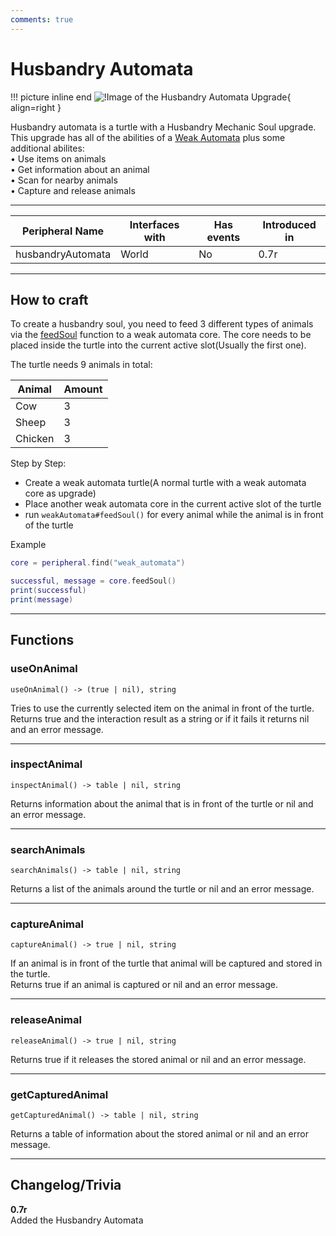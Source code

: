 ```yaml
---
comments: true
---
```


# Husbandry Automata

!!! picture inline end
    ![!Image of the Husbandry Automata Upgrade](../img/previews/husbandry_automata.png){ align=right }

Husbandry automata is a turtle with a Husbandry Mechanic Soul upgrade. This upgrade has all of the abilities of a [Weak Automata](./weak_automata.md) plus some additional abilites:  
• Use items on animals  
• Get information about an animal  
• Scan for nearby animals  
• Capture and release animals  

<p class="picture-spacing" style="--ps:1.2rem;"></p>

---

<center>

| Peripheral Name   | Interfaces with | Has events | Introduced in |
| ----------------- | --------------- | ---------- | ------------- |
| husbandryAutomata | World           | No         | 0.7r          |

</center>

---

## How to craft

To create a husbandry soul, you need to feed 3 different types of animals via the [feedSoul](weak_automata.md#feedsoul) function to a weak automata core.
The core needs to be placed inside the turtle into the current active slot(Usually the first one).

The turtle needs 9 animals in total:

| Animal | Amount |
| ------ | ------ |
|   Cow  |    3   |
|  Sheep |    3   |
| Chicken |   3   |

Step by Step:

- Create a weak automata turtle(A normal turtle with a weak automata core as upgrade)
- Place another weak automata core in the current active slot of the turtle
- run `weakAutomata#feedSoul()` for every animal while the animal is in front of the turtle

Example 
```lua
core = peripheral.find("weak_automata")

successful, message = core.feedSoul()
print(successful)
print(message)
```

---

## Functions

### useOnAnimal
```
useOnAnimal() -> (true | nil), string
```
Tries to use the currently selected item on the animal in front of the turtle.  
Returns true and the interaction result as a string or if it fails it returns nil and an error message.

---

### inspectAnimal
```
inspectAnimal() -> table | nil, string
```
Returns information about the animal that is in front of the turtle or nil and an error message.

---

### searchAnimals
```
searchAnimals() -> table | nil, string
```
Returns a list of the animals around the turtle or nil and an error message.

---

### captureAnimal
```
captureAnimal() -> true | nil, string
```
If an animal is in front of the turtle that animal will be captured and stored in the turtle.  
Returns true if an animal is captured or nil and an error message.

---

### releaseAnimal
```
releaseAnimal() -> true | nil, string
```
Returns true if it releases the stored animal or nil and an error message.

---

### getCapturedAnimal
```
getCapturedAnimal() -> table | nil, string
```
Returns a table of information about the stored animal or nil and an error message.

---

## Changelog/Trivia

**0.7r**  
Added the Husbandry Automata
